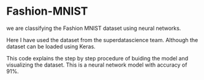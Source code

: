 # Fashion-MNIST
we are classifying the Fashion MNIST dataset using neural networks.

Here I have used the dataset from the superdatascience team.
Although the dataset can be loaded using Keras.

This code explains the step by step procedure of buiding the model and visualizing the dataset.
This is a neural network model with accuracy of 91%.

